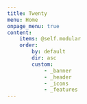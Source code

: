 ```yaml
---
title: Twenty
menu: Home
onpage_menu: true
content:
    items: @self.modular
    order:
        by: default
        dir: asc
        custom:
            - _banner
            - _header
            - _icons
            - _features
---
```



